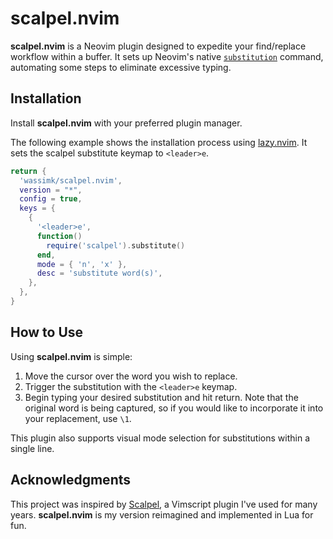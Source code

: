 # scalpel.nvim

**scalpel.nvim** is a Neovim plugin designed to expedite your find/replace workflow within a buffer. It sets up Neovim's native [`substitution`](https://neovim.io/doc/user/usr_10.html#10.2) command, automating some steps to eliminate excessive typing.

## Installation

Install **scalpel.nvim** with your preferred plugin manager. 

The following example shows the installation process using [lazy.nvim](https://github.com/folke/lazy.nvim). It sets the scalpel substitute keymap to `<leader>e`.

```lua
return {
  'wassimk/scalpel.nvim',
  version = "*",
  config = true,
  keys = {
    {
      '<leader>e',
      function()
        require('scalpel').substitute()
      end,
      mode = { 'n', 'x' },
      desc = 'substitute word(s)',
    },
  },
}
```

## How to Use

Using **scalpel.nvim** is simple:

1. Move the cursor over the word you wish to replace.
2. Trigger the substitution with the `<leader>e` keymap.
3. Begin typing your desired substitution and hit return. Note that the original word is being captured, so if you would like to incorporate it into your replacement, use `\1`.

This plugin also supports visual mode selection for substitutions within a single line.

## Acknowledgments

This project was inspired by [Scalpel](https://github.com/wincent/scalpel), a Vimscript plugin I've used for many years. **scalpel.nvim** is my version reimagined and implemented in Lua for fun.
